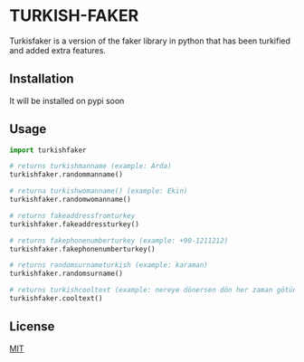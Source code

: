 # TURKISH-FAKER

Turkisfaker is a version of the faker library in python that has been turkified and added extra features.

## Installation
It will be installed on pypi soon


## Usage

```python
import turkishfaker

# returns turkishmanname (example: Arda)
turkishfaker.randommanname()

# returna turkishwomanname() (example: Ekin)
turkishfaker.randomwomanname()

# returns fakeaddressfromturkey
turkishfaker.fakeaddressturkey()

# returns fakephonenumberturkey (example: +90-1211212)
turkishfaker.fakephonenumberturkey()

# returns randomsurnameturkish (example: karaman)
turkishfaker.randomsurname()

# returns turkishcooltext (example: nereye dönersen dön her zaman götün arkandadır)
turkishfaker.cooltext()

```


## License
[MIT](https://choosealicense.com/licenses/mit/)
